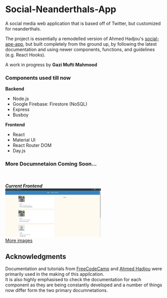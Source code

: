 # Social-Neanderthals-App
A social media web application that is based off of Twitter, but customized for neanderthals.

The project is essentially a remodelled version of Ahmed Hadjou's [social-ape-app](https://github.com/hidjou), but built completely from the ground up, by following the latest documentation and using newer components, functions, and guidelines (e.g. React Hooks).

A work in progress by **Gazi Mufti Mahmood**


### Components used till now
**Backend**
- Node.js
- Google Firebase: Firestore (NoSQL) 
- Express
- Busboy

**Frontend**
- React
- Material UI
- React Router DOM
- Day.js

### More Documnetaion Coming Soon...
\
\
***Current Frontend***\
<img src="images/loaded.PNG" width="60%">\
[More images](/images/)

## Acknowledgments

Documentation and tutorials from [FreeCodeCamp](https://www.freecodecamp.org/learn/) and [Ahmed Hadjou](https://www.youtube.com/channel/UC2-slOJImuSc20Drbf88qvg) were primarily used in the making of this appilcation.\
It is also highly emphasised to check the documentation for each component as they are being constantly developed and a number of things now differ form the two primary documnetations.
